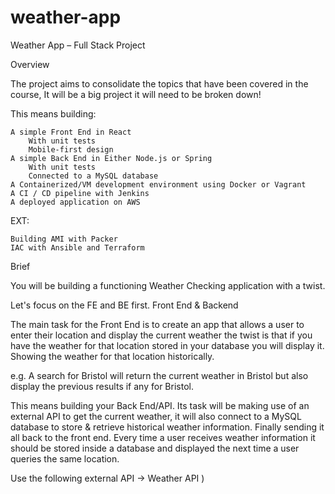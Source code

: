 # weather-app
Weather App – Full Stack Project


Overview

The project aims to consolidate the topics that have been covered in the course, It will be a big project it will need to be broken down!

This means building:

    A simple Front End in React
        With unit tests
        Mobile-first design
    A simple Back End in Either Node.js or Spring
        With unit tests
        Connected to a MySQL database
    A Containerized/VM development environment using Docker or Vagrant
    A CI / CD pipeline with Jenkins
    A deployed application on AWS

EXT:

    Building AMI with Packer
    IAC with Ansible and Terraform

Brief

You will be building a functioning Weather Checking application with a twist.

Let's focus on the FE and BE first.
Front End & Backend

The main task for the Front End is to create an app that allows a user to enter their location and display the current weather the twist is that if you have the weather for that location stored in your database you will display it. Showing the weather for that location historically.

e.g. A search for Bristol will return the current weather in Bristol but also display the previous results if any for Bristol.

This means building your Back End/API. Its task will be making use of an external API to get the current weather, it will also connect to a MySQL database to store & retrieve historical weather information. Finally sending it all back to the front end. Every time a user receives weather information it should be stored inside a database and displayed the next time a user queries the same location.

Use the following external API -> Weather API )
